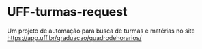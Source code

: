 # UFF-turmas-request
Um projeto de automação para busca de turmas e matérias no site https://app.uff.br/graduacao/quadrodehorarios/
